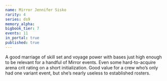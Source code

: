 ```yaml
---
name: Mirror Jennifer Sisko
rarity: 4
series: ds9
memory_alpha:
bigbook_tier: 7
events: 11
in_portal: true
published: true
---
```


A good marriage of skill set and voyage power with bases just high enough to be relevant for a handful of Mirror events. Even some hard-to-acquire arena crit rating on a short initialization. Good value for a crew who’s only had one variant event, but she’s nearly useless to established rosters.
